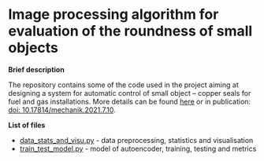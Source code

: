 # Image processing algorithm for evaluation of the roundness of small objects

<b>Brief description</b>


The repository contains some of the code used in the project aiming at designing a system for automatic control of small object – copper seals for fuel and gas installations. More details can be found <a href="https://mbatsch.github.io/portfolio/roundness.html" target="_blank" rel="noopener noreferrer">here</a> or in publication: <a href="https://doi.org/10.17814/mechanik.2021.7.10">doi: 10.17814/mechanik.2021.7.10</a>.

<b>List of files</b>

<ul>
  <li><a href="https://github.com/mbatsch/gear_fault/blob/main/data_stats_and_visu.py">data_stats_and_visu.py</a> - data preprocessing, statistics and visualisation</li>
  <li><a href="https://github.com/mbatsch/gear_fault/blob/main/train_test_model.py">train_test_model.py</a> - model of autoencoder, training, testing and metrics</li>
</ul>

